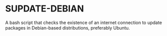 # SUPDATE-DEBIAN
A bash script that checks the existence of an internet connection to update packages in Debian-based distributions, preferably Ubuntu.
